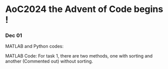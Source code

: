 # AoC2024 the Advent of Code begins !
### Dec 01
MATLAB and Python codes:

MATLAB Code:
For task 1, there are two methods, one with sorting and another (Commented out) without sorting.
